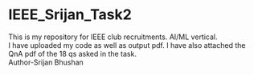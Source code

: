 # IEEE_Srijan_Task2
This is my repository for IEEE club recruitments. AI/ML vertical.
<br>
I have uploaded my code as well as output pdf. I have also attached the QnA pdf of the 18 qs asked in the task.
<br>
Author-Srijan Bhushan

